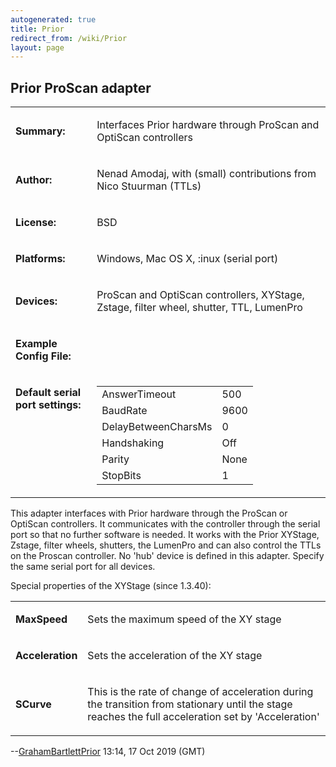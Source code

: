 ```yaml
---
autogenerated: true
title: Prior
redirect_from: /wiki/Prior
layout: page
---
```


## Prior ProScan adapter

<table>
<tr>
<td markdown="1">

**Summary:**

</td>
<td markdown="1">

Interfaces Prior hardware through ProScan and OptiScan controllers

</td>
</tr>
<tr>
<td markdown="1">

**Author:**

</td>
<td markdown="1">

Nenad Amodaj, with (small) contributions from Nico Stuurman (TTLs)

</td>
</tr>
<tr>
<td markdown="1">

**License:**

</td>
<td markdown="1">

BSD

</td>
</tr>
<tr>
<td markdown="1">

**Platforms:**

</td>
<td markdown="1">

Windows, Mac OS X, :inux (serial port)

</td>
</tr>
<tr>
<td markdown="1">

**Devices:**

</td>
<td markdown="1">

ProScan and OptiScan controllers, XYStage, Zstage, filter wheel,
shutter, TTL, LumenPro

</td>
</tr>
<tr>
<td markdown="1">

**Example Config File:**

</td>
<td markdown="1">
</td>
</tr>
<tr>
<td markdown="1" valign=top>

**Default serial port settings:**

</td>
<td markdown="1" valign=top>

|                     |      |
|---------------------|------|
| AnswerTimeout       | 500  |
| BaudRate            | 9600 |
| DelayBetweenCharsMs | 0    |
| Handshaking         | Off  |
| Parity              | None |
| StopBits            | 1    |

</table>

This adapter interfaces with Prior hardware through the ProScan or
OptiScan controllers. It communicates with the controller through the
serial port so that no further software is needed. It works with the
Prior XYStage, Zstage, filter wheels, shutters, the LumenPro and can
also control the TTLs on the Proscan controller. No 'hub' device is
defined in this adapter. Specify the same serial port for all devices.

Special properties of the XYStage (since 1.3.40):  

<table valign='left'>
<tr>
<td markdown="1">

**MaxSpeed**

</td>
<td markdown="1">

Sets the maximum speed of the XY stage

</td>
</tr>
<tr>
<td markdown="1">

**Acceleration**

</td>
<td markdown="1">

Sets the acceleration of the XY stage

</td>
</tr>
<tr>
<td markdown="1">

**SCurve**

</td>
<td markdown="1">

This is the rate of change of acceleration during the transition from
stationary until the stage reaches the full acceleration set by
'Acceleration'

</td>
</tr>
</table>

--[GrahamBartlettPrior](/users/GrahamBartlettPrior "wikilink") 13:14, 17
Oct 2019 (GMT)


